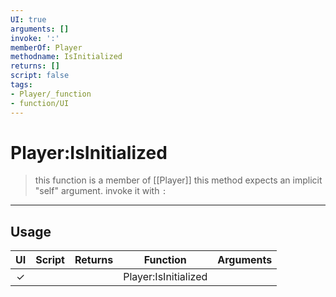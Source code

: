 ```yaml
---
UI: true
arguments: []
invoke: ':'
memberOf: Player
methodname: IsInitialized
returns: []
script: false
tags:
- Player/_function
- function/UI
---
```

# Player:IsInitialized
> this function is a member of [[Player]]
> this method expects an implicit "self" argument. invoke it with `:`
-----
## Usage
|  UI | Script | Returns | Function | Arguments |
|:---:|:------:|-------:|:--------:|:---------|
|✓| ||Player:IsInitialized||
